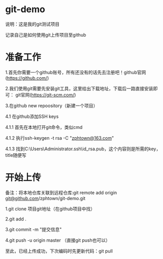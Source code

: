# git-demo

说明：这是我的git测试项目

记录自己是如何使用git上传项目至github

# 准备工作

1.首先你需要一个github账号，所有还没有的话先去注册吧！github官网(https://github.com/)


2.我们使用git需要先安装git工具，这里给出下载地址，下载后一路直接安装即可： git官网(https://git-scm.com/)


3.在github new repoository（新建一个项目）

4.1  在github添加SSH keys

4.1.1 首先在本地打开git命令，类似cmd

4.1.2 执行ssh-keygen -t rsa -C "zphtown@163.com"

4.1.3 找到C:\Users\Administrator\.ssh\id_rsa.pub，这个内容则是所需的key，title随便写


# 开始上传

备注：将本地仓库关联到远程仓库:git remote add origin git@github.com/zphtown/git-demo.git

1.git clone 项目git地址（在github项目中找）

2.git add .

3.git commit  -m  "提交信息"  

4.git push -u origin master （直接git push也可以）

至此，已经上传成功，下次编码时先更新代码：git pull


